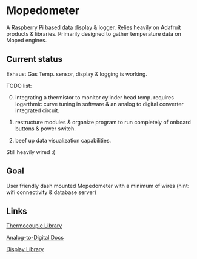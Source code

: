 # Mopedometer

A Raspberry Pi based data display & logger. Relies heavily on Adafruit products & libraries. Primarily designed to gather temperature data on Moped engines.

## Current status

Exhaust Gas Temp. sensor, display & logging is working.

TODO list:

0. integrating a thermistor to monitor cylinder head temp. requires logarthmic curve tuning in software & an analog to digital converter integrated circuit.

1. restructure modules & organize program to run completely of onboard buttons & power switch.

2. beef up data visualization capabilities.

Still heavily wired :(

## Goal

User friendly dash mounted Mopedometer with a minimum of wires (hint: wifi connectivity & database server)

## Links

[Thermocouple Library](https://learn.adafruit.com/max31855-thermocouple-python-library)

[Analog-to-Digital Docs](https://gist.github.com/ladyada/3151375)

[Display Library](https://learn.adafruit.com/rgb-lcd-shield)
